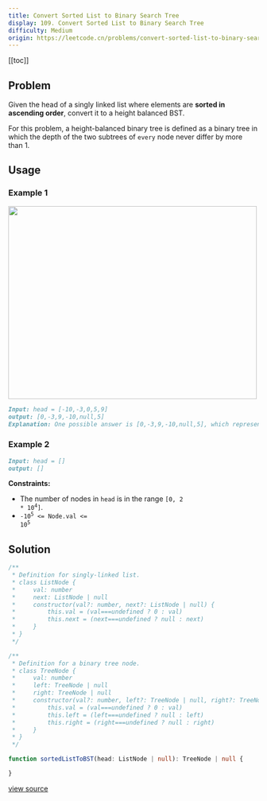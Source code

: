 ```yaml
---
title: Convert Sorted List to Binary Search Tree
display: 109. Convert Sorted List to Binary Search Tree
difficulty: Medium
origin: https://leetcode.cn/problems/convert-sorted-list-to-binary-search-tree
---
```


[[toc]]

## Problem

Given the head of a singly linked list where elements are **sorted in ascending order**, convert it to a height balanced BST.

For this problem, a height-balanced binary tree is defined as a binary tree in which the depth of the two subtrees of `every` node never differ by more than 1.

## Usage

### Example 1

<img alt="" src="https://assets.leetcode.com/uploads/2020/08/17/linked.jpg" style="width: 500px; height: 388px;" />

```md
Input: head = [-10,-3,0,5,9]
output: [0,-3,9,-10,null,5]
Explanation: One possible answer is [0,-3,9,-10,null,5], which represents the shown height balanced BST.
```

### Example 2

```md
Input: head = []
output: []
```

**Constraints:**

- The number of nodes in <code>head</code> is in the range <code>[0, 2 * 10<sup>4</sup>]</code>.
- <code>-10<sup>5</sup> &lt;= Node.val &lt;= 10<sup>5</sup></code>

## Solution

```ts
/**
 * Definition for singly-linked list.
 * class ListNode {
 *     val: number
 *     next: ListNode | null
 *     constructor(val?: number, next?: ListNode | null) {
 *         this.val = (val===undefined ? 0 : val)
 *         this.next = (next===undefined ? null : next)
 *     }
 * }
 */

/**
 * Definition for a binary tree node.
 * class TreeNode {
 *     val: number
 *     left: TreeNode | null
 *     right: TreeNode | null
 *     constructor(val?: number, left?: TreeNode | null, right?: TreeNode | null) {
 *         this.val = (val===undefined ? 0 : val)
 *         this.left = (left===undefined ? null : left)
 *         this.right = (right===undefined ? null : right)
 *     }
 * }
 */

function sortedListToBST(head: ListNode | null): TreeNode | null {

}
```

[view source](https://leetcode.cn/problems/convert-sorted-list-to-binary-search-tree)
